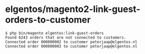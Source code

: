 # elgentos/magento2-link-guest-orders-to-customer

```
$ php bin/magento elgentos:link-guest-orders
Found 6243 orders that are not connected to customers.
Connected order 000000002 to customer peterjaap@elgentos.nl
Connected order 000000003 to customer peterjaap@elgentos.nl
```
